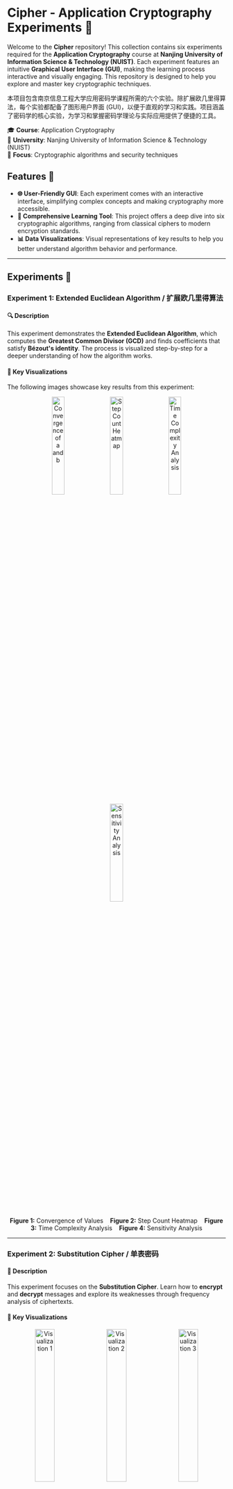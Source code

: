# Cipher - Application Cryptography Experiments 🔐

Welcome to the **Cipher** repository! This collection contains six experiments required for the **Application Cryptography** course at **Nanjing University of Information Science & Technology (NUIST)**. Each experiment features an intuitive **Graphical User Interface (GUI)**, making the learning process interactive and visually engaging. This repository is designed to help you explore and master key cryptographic techniques.

本项目包含南京信息工程大学应用密码学课程所需的六个实验。除扩展欧几里得算法，每个实验都配备了图形用户界面 (GUI)，以便于直观的学习和实践。项目涵盖了密码学的核心实验，为学习和掌握密码学理论与实际应用提供了便捷的工具。

🎓 **Course**: Application Cryptography  
🏫 **University**: Nanjing University of Information Science & Technology (NUIST)  
🔑 **Focus**: Cryptographic algorithms and security techniques

## Features 🚀
- **🌐 User-Friendly GUI**: Each experiment comes with an interactive interface, simplifying complex concepts and making cryptography more accessible.
- **🔎 Comprehensive Learning Tool**: This project offers a deep dive into six cryptographic algorithms, ranging from classical ciphers to modern encryption standards.
- **📊 Data Visualizations**: Visual representations of key results to help you better understand algorithm behavior and performance.

---
## Experiments 🔬

### Experiment 1: Extended Euclidean Algorithm / 扩展欧几里得算法
#### 🔍 **Description**
This experiment demonstrates the **Extended Euclidean Algorithm**, which computes the **Greatest Common Divisor (GCD)** and finds coefficients that satisfy **Bézout's identity**. The process is visualized step-by-step for a deeper understanding of how the algorithm works.

#### 🎨 **Key Visualizations**
The following images showcase key results from this experiment:
<p align="center">
    <img src="images/image1.png" alt="Convergence of a and b" width="24%" style="margin: 0 1%" />
    <img src="images/image5.png" alt="Step Count Heatmap" width="24%" style="margin: 0 1%" />
    <img src="images/image6.png" alt="Time Complexity Analysis" width="24%" style="margin: 0 1%" />
    <img src="images/image7.png" alt="Sensitivity Analysis" width="24%" style="margin: 0 1%" />
</p>
<p align="center">
    <b>Figure 1:</b> Convergence of Values &nbsp;&nbsp; 
    <b>Figure 2:</b> Step Count Heatmap &nbsp;&nbsp; 
    <b>Figure 3:</b> Time Complexity Analysis &nbsp;&nbsp; 
    <b>Figure 4:</b> Sensitivity Analysis
</p>

---

### Experiment 2: Substitution Cipher / 单表密码
#### 🔑 **Description**
This experiment focuses on the **Substitution Cipher**. Learn how to **encrypt** and **decrypt** messages and explore its weaknesses through frequency analysis of ciphertexts.

#### 🎨 **Key Visualizations**
<p align="center">
    <img src="images/experiment2-img1.png" alt="Visualization 1" width="30%" style="margin: 0 1%;" />
    <img src="images/experiment2-img2.png" alt="Visualization 2" width="30%" style="margin: 0 1%;" />
    <img src="images/experiment2-img3.png" alt="Visualization 3" width="30%" style="margin: 0 1%;" />
</p>
<p align="center">
    <b>Figure 1:</b> Visualization 1 &nbsp;&nbsp; 
    <b>Figure 2:</b> Visualization 2 &nbsp;&nbsp; 
    <b>Figure 3:</b> Visualization 3
</p>

#### 🌟 **GUI Preview**
<p align="center">
    <img src="images/experiment2-gui.png" alt="Experiment 2 GUI" width="40%" />
</p>

---

### Experiment 3: Playfair Cipher / Playfair密码
#### 🔍 **Description**
The **Playfair Cipher** experiment demonstrates both the encryption and decryption processes. It also evaluates the **avalanche effect**, where small changes in input lead to large variations in output.

#### 🎨 **Key Visualizations**
<p align="center">
    <img src="images/experiment3-img1.png" alt="Visualization 1" width="30%" style="margin: 0 1%;" />
    <img src="images/experiment3-img2.png" alt="Visualization 2" width="30%" style="margin: 0 1%;" />
    <img src="images/experiment3-img3.png" alt="Visualization 3" width="30%" style="margin: 0 1%;" />
</p>
<p align="center">
    <b>Figure 1:</b> Visualization 1 &nbsp;&nbsp; 
    <b>Figure 2:</b> Visualization 2 &nbsp;&nbsp; 
    <b>Figure 3:</b> Visualization 3
</p>

#### 🌟 **GUI Preview**
<p align="center">
    <img src="images/experiment3-gui.png" alt="Experiment 3 GUI" width="40%" />
</p>

---

### Experiment 4: Feistel Algorithm / Feistel算法
#### 🔐 **Description**
In this experiment, you’ll implement the **Feistel Cipher**, a structure used in many symmetric encryption algorithms. We will test its **avalanche effect** and its security against differential cryptanalysis.

#### 🎨 **Key Visualizations**
<p align="center">
    <img src="images/experiment4-img1.png" alt="Visualization 1" width="30%" style="margin: 0 1%;" />
    <img src="images/experiment4-img2.png" alt="Visualization 2" width="30%" style="margin: 0 1%;" />
    <img src="images/experiment4-img3.png" alt="Visualization 3" width="30%" style="margin: 0 1%;" />
</p>
<p align="center">
    <b>Figure 1:</b> Visualization 1 &nbsp;&nbsp; 
    <b>Figure 2:</b> Visualization 2 &nbsp;&nbsp; 
    <b>Figure 3:</b> Visualization 3
</p>

#### 🌟 **GUI Preview**
<p align="center">
    <img src="images/experiment4-gui.png" alt="Experiment 4 GUI" width="40%" />
</p>

---

### Experiment 5: AES Algorithm / AES算法
#### 🔑 **Description**
This experiment focuses on implementing the **Advanced Encryption Standard (AES)**. Using Python’s cryptographic libraries, we analyze AES in **CTR (Counter) mode**, including performance metrics.

#### 🎨 **Key Visualizations**
<p align="center">
    <img src="images/experiment5-img1.png" alt="Visualization 1" width="30%" style="margin: 0 1%;" />
    <img src="images/experiment5-img2.png" alt="Visualization 2" width="30%" style="margin: 0 1%;" />
    <img src="images/experiment5-img3.png" alt="Visualization 3" width="30%" style="margin: 0 1%;" />
</p>
<p align="center">
    <b>Figure 1:</b> Visualization 1 &nbsp;&nbsp; 
    <b>Figure 2:</b> Visualization 2 &nbsp;&nbsp; 
    <b>Figure 3:</b> Visualization 3
</p>

#### 🌟 **GUI Preview**
<p align="center">
    <img src="images/experiment5-gui.png" alt="Experiment 5 GUI" width="40%" />
</p>

---

### Experiment 6: RSA Algorithm / RSA算法
#### 🔓 **Description**
The **RSA Algorithm** experiment explores public-key encryption, including **key generation**, **encryption**, and **decryption**. We’ll also analyze RSA’s performance and security.

#### 🎨 **Key Visualizations**
<p align="center">
    <img src="images/experiment6-img1.png" alt="Visualization 1" width="30%" style="margin: 0 1%;" />
    <img src="images/experiment6-img2.png" alt="Visualization 2" width="30%" style="margin: 0 1%;" />
    <img src="images/experiment6-img3.png" alt="Visualization 3" width="30%" style="margin: 0 1%;" />
</p>
<p align="center">
    <b>Figure 1:</b> Visualization 1 &nbsp;&nbsp; 
    <b>Figure 2:</b> Visualization 2 &nbsp;&nbsp; 
    <b>Figure 3:</b> Visualization 3
</p>

#### 🌟 **GUI Preview**
<p align="center">
    <img src="images/experiment6-gui.png" alt="Experiment 6 GUI" width="40%" />
</p>

---


## License 📄

This project is licensed under the **Creative Commons Attribution-NoDerivatives (CC BY-ND)** license. You are free to share the code, but **you cannot modify it**. For more details, see the [LICENSE](LICENSE) file.

---

## Acknowledgements 🙏

This project was developed for the **Application Cryptography** course at **Nanjing University of Information Science & Technology (NUIST)**. Special thanks to **Professor Zhiguo Qu** for his guidance throughout the project.  
This project is funded by the **National College Student Innovation and Entrepreneurship Project**, Fund Number: **ZR2022MF338**, and supported by **Professor Baowei Wang**.

---

## Installation ⚙️

To install and run the experiments locally, follow these steps:

1. **Clone the repository**:
    ```bash
    git clone https://github.com/Nickory/Cipher.git
    ```

2. **Navigate to the project directory**:
    ```bash
    cd Cipher
    ```

3. **Install the required dependencies**:
    ```bash
    pip install -r requirements.txt
    ```

4. **Run the experiments**:
    ```bash
    python experiment1.py  # For the first experiment
    python experiment2.py  # For the second experiment
    # Repeat for other experiments
    ```

---

## Contributing 🤝

Feel free to **fork** the repository, make improvements, and submit **pull requests**. Your contributions are always welcome!

---

## Contact 📬

For any questions or suggestions, feel free to reach out to the project maintainers:

- **Ziheng Wang** (Author)
    - Email: [zhwang@nuist.edu.cn](mailto:zhwang@nuist.edu.cn)
    - University: **South East Technological University, Ireland**
